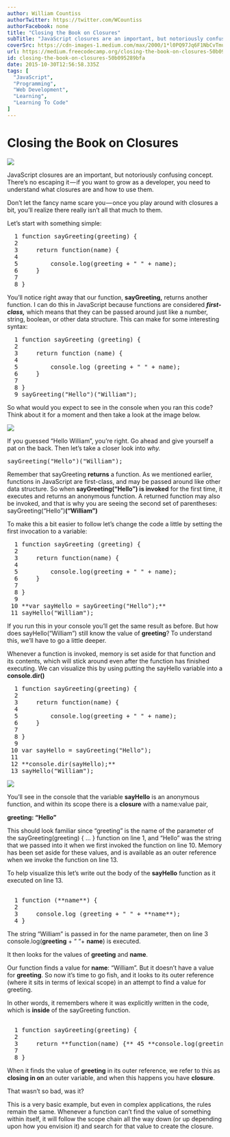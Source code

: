 ```yaml
---
author: William Countiss
authorTwitter: https://twitter.com/WCountiss
authorFacebook: none
title: "Closing the Book on Closures"
subTitle: "JavaScript closures are an important, but notoriously confusing concept. There’s no escaping it — if you want to grow as a developer, you..."
coverSrc: https://cdn-images-1.medium.com/max/2000/1*l0PQ97Jq6F1NbCvTmuMqWQ.jpeg
url: https://medium.freecodecamp.org/closing-the-book-on-closures-50b095289bfa
id: closing-the-book-on-closures-50b095289bfa
date: 2015-10-30T12:56:58.335Z
tags: [
  "JavaScript",
  "Programming",
  "Web Development",
  "Learning",
  "Learning To Code"
]
---
```

# Closing the Book on Closures







![](https://cdn-images-1.medium.com/max/2000/1*l0PQ97Jq6F1NbCvTmuMqWQ.jpeg)







JavaScript closures are an important, but notoriously confusing concept. There’s no escaping it — if you want to grow as a developer, you need to understand what closures are and how to use them.

Don’t let the fancy name scare you — once you play around with closures a bit, you’ll realize there really isn’t all that much to them.

Let’s start with something simple:

<pre name="461f" id="461f" class="graf graf--pre graf-after--p">  1 function sayGreeting(greeting) {  
  2  
  3     return function(name) {  
  4  
  5         console.log(greeting + " " + name);  
  6     }  
  7  
  8 }</pre>

You’ll notice right away that our function, **sayGreeting,** returns another function. I can do this in JavaScript because functions are considered **_first-class,_** which means that they can be passed around just like a number, string, boolean, or other data structure. This can make for some interesting syntax:

<pre name="47cb" id="47cb" class="graf graf--pre graf-after--p">  1 function sayGreeting (greeting) {  
  2  
  3     return function (name) {  
  4  
  5         console.log (greeting + " " + name);  
  6     }  
  7  
  8 }  
  9 sayGreeting("Hello")("William");</pre>

So what would you expect to see in the console when you ran this code? Think about it for a moment and then take a look at the image below.



![](https://cdn-images-1.medium.com/max/1600/1*MhLMnx7HjUuYunG3ohethw.png)



If you guessed “Hello William”, you’re right. Go ahead and give yourself a pat on the back. Then let’s take a closer look into _why._

<pre name="aa22" id="aa22" class="graf graf--pre graf-after--p">sayGreeting("Hello")("William");</pre>

Remember that sayGreeting **returns** a function. As we mentioned earlier, functions in JavaScript are first-class, and may be passed around like other data structure. So when **sayGreeting(“Hello”) is invoked** for the first time, it executes and returns an anonymous function. A returned function may also be invoked, and that is why you are seeing the second set of parentheses: sayGreeting(“Hello”)**(“William”)**

To make this a bit easier to follow let’s change the code a little by setting the first invocation to a variable:

<pre name="2003" id="2003" class="graf graf--pre graf-after--p">  1 function sayGreeting (greeting) {  
  2  
  3     return function(name) {  
  4  
  5         console.log(greeting + " " + name);  
  6     }  
  7  
  8 }  
  9  
 10 **var sayHello = sayGreeting("Hello");**  
 11 sayHello("William");</pre>

If you run this in your console you’ll get the same result as before. But how does sayHello(“William”) still know the value of **greeting**? To understand this, we’ll have to go a little deeper.

Whenever a function is invoked, memory is set aside for that function and its contents, which will stick around even after the function has finished executing. We can visualize this by using putting the sayHello variable into a **console.dir()**

<pre name="9115" id="9115" class="graf graf--pre graf-after--p">  1 function sayGreeting(greeting) {  
  2  
  3     return function(name) {  
  4  
  5         console.log(greeting + " " + name);  
  6     }  
  7  
  8 }  
  9  
 10 var sayHello = sayGreeting("Hello");  
 11  
 12 **console.dir(sayHello);**  
 13 sayHello("William");</pre>



![](https://cdn-images-1.medium.com/max/1600/1*xx14GLxJtxjbE0KpHwjrDw.png)



You’ll see in the console that the variable **sayHello** is an anonymous function, and within its scope there is a **closure** with a name:value pair,

**greeting: “Hello”**

This should look familiar since “greeting” is the name of the parameter of the sayGreeting(greeting) { … } function on line 1, and “Hello” was the string that we passed into it when we first invoked the function on line 10\. Memory has been set aside for these values, and is available as an outer reference when we invoke the function on line 13.

To help visualize this let’s write out the body of the **sayHello** function as it executed on line 13.

<pre name="f201" id="f201" class="graf graf--pre graf-after--p">  
  1 function (**name**) {  
  2  
  3     console.log (greeting + " " + **name**);  
  4 }</pre>

The string “William” is passed in for the name parameter, then on line 3 console.log(**greeting** + “ “+ **name**) is executed.

It then looks for the values of **greeting** and **name**.

Our function finds a value for **name**: “William”. But it doesn’t have a value for **greeting**. So now it’s time to go fish, and it looks to its outer reference (where it sits in terms of lexical scope) in an attempt to find a value for greeting.

In other words, it remembers where it was explicitly written in the code, which is **inside** of the sayGreeting function.

<pre name="9d2e" id="9d2e" class="graf graf--pre graf-after--p">  
  1 function sayGreeting(greeting) {  
  2  
  3     return **function(name) {** 45 **console.log(greeting + ' ' + name);** 6 **}**  
  7  
  8 }</pre>

When it finds the value of **greeting** in its outer reference, we refer to this as **closing in on** an outer variable, and when this happens you have **closure**.

That wasn’t so bad, was it?

This is a very basic example, but even in complex applications, the rules remain the same. Whenever a function can’t find the value of something within itself, it will follow the scope chain all the way down (or up depending upon how you envision it) and search for that value to create the closure.








